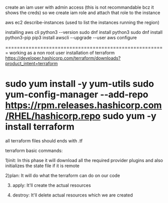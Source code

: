 create an iam user with admin access (this is not recommandable bcz it shows the creds) so we
create iam role and attach that role to the instance

aws ec2 describe-instances (used to list the instances running the region)


installing aws cli
python3 --version
sudo dnf install python3
sudo dnf install python3-pip
pip3 install awscli --upgrade --user
aws configure

=======================================================
working as a non root user
installation of terraform
https://developer.hashicorp.com/terraform/downloads?product_intent=terraform

sudo yum install -y yum-utils
sudo yum-config-manager --add-repo https://rpm.releases.hashicorp.com/RHEL/hashicorp.repo
sudo yum -y install terraform
===========================================================

all terraform files should ends with .tf

terraform basic commands:

1)init: In this phase it will download all the required provider plugins and also initializes the state file if it is remote

2)plan: It will do what the terraform can do on our code

3) apply: It'll create the actual resources

4) destroy: It'll delete actual resources which we are created